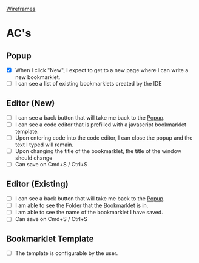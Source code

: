 [Wireframes](#)

AC's
===

## Popup
- [x] When I click "New", I expect to get to a new page where I can write a new bookmarklet.
- [ ] I can see a list of existing bookmarklets created by the IDE

## Editor (New)
- [ ] I can see a back button that will take me back to the [Popup](#popup).
- [ ] I can see a code editor that is prefilled with a javascript bookmarklet template.
- [ ] Upon entering code into the code editor, I can close the popup and the text I typed will remain.
- [ ] Upon changing the title of the bookmarklet, the title of the window should change
- [ ] Can save on Cmd+S / Ctrl+S

## Editor (Existing)
- [ ] I can see a back button that will take me back to the [Popup](#popup).
- [ ] I am able to see the Folder that the Bookmarklet is in.
- [ ] I am able to see the name of the bookmarklet I have saved.
- [ ] Can save on Cmd+S / Ctrl+S

## Bookmarklet Template
- [ ] The template is configurable by the user.
